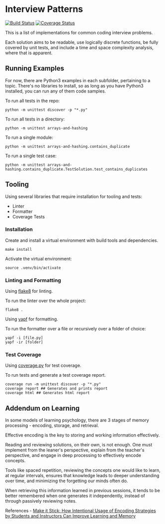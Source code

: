# Interview Patterns
[![Build Status](https://app.travis-ci.com/patchneranartkomol/InterviewPatterns.svg?branch=main)](https://app.travis-ci.com/patchneranartkomol/InterviewPatterns)
[![Coverage Status](https://coveralls.io/repos/github/patchneranartkomol/InterviewPatterns/badge.svg?branch=main&kill_cache=1)](https://coveralls.io/github/patchneranartkomol/InterviewPatterns?branch=main&kill_cache=1)

This is a list of implementations for common coding interview problems.

Each solution aims to be readable, use logically discrete functions, be fully covered by unit tests, and include a time and space complexity analysis, where that is apparent.

## Running Examples
For now, there are Python3 examples in each subfolder, pertaining to a topic. There's no libraries to install, so as long as you have Python3 installed, you can run any of them code samples.

To run all tests in the repo:
```
python -m unittest discover -p "*.py"
```

To run all tests in a directory:
```
python -m unittest arrays-and-hashing
```

To run a single module:
```
python -m unittest arrays-and-hashing.contains_duplicate
```

To run a single test case:
```
python -m unittest arrays-and-hashing.contains_duplicate.TestSolution.test_contains_duplicates
```

## Tooling
Using several libraries that require installation for tooling and tests:
* Linter
* Formatter
* Coverage Tests

### Installation
Create and install a virtual environment with build tools and dependencies.
```
make install
```

Activate the virtual environment:
```
source .venv/bin/activate
```

### Linting and Formatting
Using [flake8](https://github.com/pycqa/flake8) for linting.

To run the linter over the whole project:
```
flake8 .
```

Using [yapf](https://github.com/google/yapf) for formatting.

To run the formatter over a file or recursively over a folder of choice:
```
yapf -i [file.py]
yapf -ir [folder]
```

### Test Coverage
Using [coverage.py](https://coverage.readthedocs.io/) for test coverage.

To run tests and generate a test coverage report.
```
coverage run -m unittest discover -p "*.py"
coverage report ## Generates and prints report
coverage html ## Generates html report
```

## Addendum on Learning
In some models of learning psychology, there are 3 stages of memory processing - encoding, storage, and retrieval.

Effective encoding is the key to storing and working information effectively.

Reading and reviewing solutions, on their own, is not enough. One must implement from the leaner's perspective, explain from the teacher's perspective, and engage in deep processing to effectively encode concepts.

Tools like spaced repetition, reviewing the concepts one would like to learn, at regular intervals, ensures that knowledge leads to deeper understanding over time, and minimizing the forgetting our minds often do.

When retrieving this information learned in previous sessions, it tends to be better remembered when one generates it independently, instead of through passively reviewing notes.

References - [Make it Stick: How Intentional Usage of Encoding Strategies by Students and Instructors Can Improve Learning and Memory](https://www.psychologyinaction.org/psychology-in-action-1/2021/12/12/make-it-stick-how-intentional-usage-of-encoding-strategies-by-students-and-instructors-can-improve-learning-and-memory)
